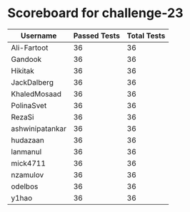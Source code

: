 # Scoreboard for challenge-23
| Username   | Passed Tests | Total Tests |
|------------|--------------|-------------|
| Ali-Fartoot | 36 | 36 |
| Gandook | 36 | 36 |
| Hikitak | 36 | 36 |
| JackDalberg | 36 | 36 |
| KhaledMosaad | 36 | 36 |
| PolinaSvet | 36 | 36 |
| RezaSi | 36 | 36 |
| ashwinipatankar | 36 | 36 |
| hudazaan | 36 | 36 |
| lanmanul | 36 | 36 |
| mick4711 | 36 | 36 |
| nzamulov | 36 | 36 |
| odelbos | 36 | 36 |
| y1hao | 36 | 36 |
